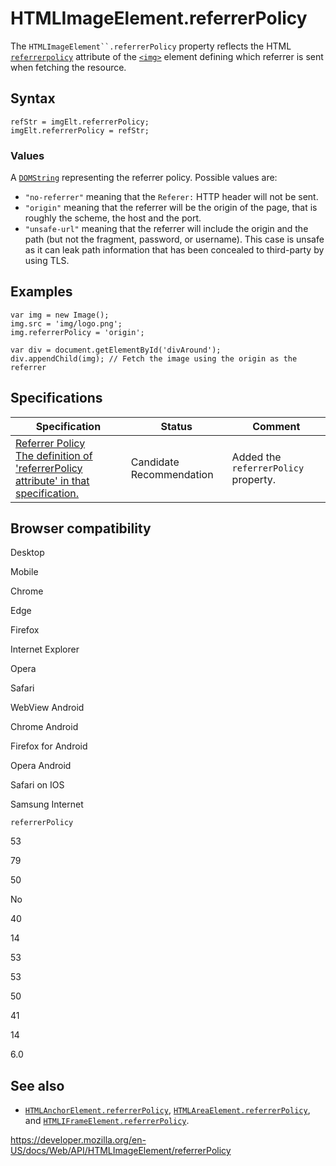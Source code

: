 # HTMLImageElement.referrerPolicy

The ` HTMLImageElement``.referrerPolicy ` property reflects the HTML [`referrerpolicy`](https://developer.mozilla.org/en-US/docs/Web/HTML/Element/img#attr-referrerpolicy) attribute of the [`<img>`](https://developer.mozilla.org/en-US/docs/Web/HTML/Element/img) element defining which referrer is sent when fetching the resource.

## Syntax

    refStr = imgElt.referrerPolicy;
    imgElt.referrerPolicy = refStr;

### Values

A [`DOMString`](../domstring) representing the referrer policy. Possible values are:

- `"no-referrer"` meaning that the `Referer:` HTTP header will not be sent.
- `"origin"` meaning that the referrer will be the origin of the page, that is roughly the scheme, the host and the port.
- `"unsafe-url"` meaning that the referrer will include the origin and the path (but not the fragment, password, or username). This case is unsafe as it can leak path information that has been concealed to third-party by using TLS.

## Examples

    var img = new Image();
    img.src = 'img/logo.png';
    img.referrerPolicy = 'origin';

    var div = document.getElementById('divAround');
    div.appendChild(img); // Fetch the image using the origin as the referrer

## Specifications

<table><thead><tr class="header"><th>Specification</th><th>Status</th><th>Comment</th></tr></thead><tbody><tr class="odd"><td><a href="https://w3c.github.io/webappsec-referrer-policy/#referrer-policy-delivery-referrer-attribute">Referrer Policy<br />
<span class="small">The definition of 'referrerPolicy attribute' in that specification.</span></a></td><td><span class="spec-cr">Candidate Recommendation</span></td><td>Added the <code>referrerPolicy</code> property.</td></tr></tbody></table>

## Browser compatibility

Desktop

Mobile

Chrome

Edge

Firefox

Internet Explorer

Opera

Safari

WebView Android

Chrome Android

Firefox for Android

Opera Android

Safari on IOS

Samsung Internet

`referrerPolicy`

53

79

50

No

40

14

53

53

50

41

14

6.0

## See also

- [`HTMLAnchorElement.referrerPolicy`](../htmlanchorelement/referrerpolicy), [`HTMLAreaElement.referrerPolicy`](../htmlareaelement/referrerpolicy), and [`HTMLIFrameElement.referrerPolicy`](../htmliframeelement/referrerpolicy).

<a href="https://developer.mozilla.org/en-US/docs/Web/API/HTMLImageElement/referrerPolicy" class="_attribution-link">https://developer.mozilla.org/en-US/docs/Web/API/HTMLImageElement/referrerPolicy</a>
